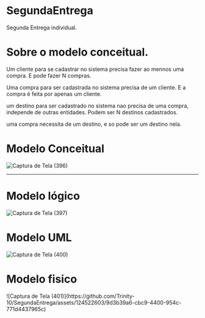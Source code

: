 # SegundaEntrega
Segunda Entrega individual.
<h1>Sobre o modelo conceitual.</h1>
  <p>Um cliente para se cadastrar no sistema precisa fazer ao mennos uma compra. E pode fazer N compras.

Uma compra para ser cadastrada no sistema precisa de um cliente. E a compra é feita por apenas um cliente.

um destino para ser cadastrado no sistema nao precisa de uma compra, independe de outras entidades. Podem ser N destinos cadastrados.

uma compra necessita de um destino, e so pode ser um destino nela.</p>

<h1>Modelo Conceitual</h1>

![Captura de Tela (396)](https://github.com/Trinity-10/SegundaEntrega/assets/124522603/016eab6f-4b29-4cbb-b3d7-08464b3c6d66)

<hr>

<h1>Modelo lógico</h1>

![Captura de Tela (397)](https://github.com/Trinity-10/SegundaEntrega/assets/124522603/ce664834-3613-43b1-96cd-1dfffccf641a)

<h1>Modelo UML</h1>


![Captura de Tela (400)](https://github.com/Trinity-10/SegundaEntrega/assets/124522603/4dff3a49-844a-44b4-8b7f-afb4be82f0b3)

<h1>Modelo fisico</h1>
![Captura de Tela (401)](https://github.com/Trinity-10/SegundaEntrega/assets/124522603/9d3b39a6-cbc9-4400-954c-771d4437965c)

